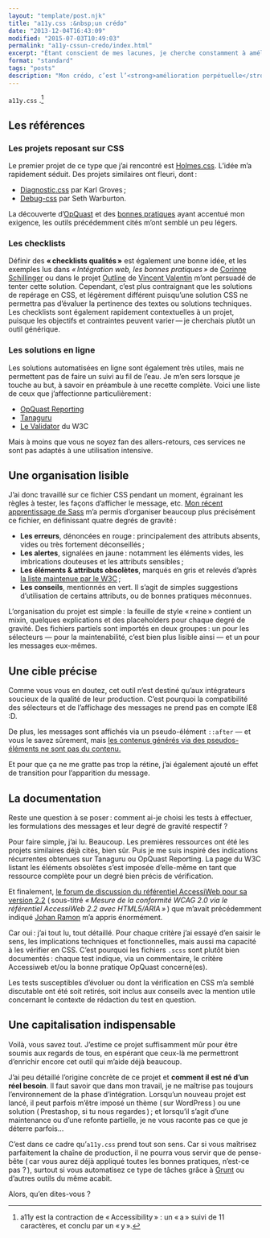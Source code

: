 ```yaml
---
layout: "template/post.njk"
title: "a11y.css :&nbsp;un crédo"
date: "2013-12-04T16:43:09"
modified: "2015-07-03T10:49:03"
permalink: "a11y-cssun-credo/index.html"
excerpt: "Étant conscient de mes lacunes, je cherche constamment à améliorer la qualité des sites que je produis. Capitaliser sur les bonnes pratiques est une base, et c’est pourquoi j’ai «&nbsp;fabriqué&nbsp;» a11y.css."
format: "standard"
tags: "posts"
description: "Mon crédo, c’est l’<strong>amélioration perpétuelle</strong>. Tester la qualité d’une intégration peut s’avérer difficile, surtout si vous souhaitez le faire au fil de l’eau. C’est pourquoi depuis deux ans j’affine mon petit <abbr lang=\"en\" title=\"Cascading StyleSheet\">CSS</abbr> de «&thinsp;pré-audit&thinsp;»&thinsp;:&nbsp;<a href=\"https://github.com/ffoodd/a11y.css\" target=\"_blank\" title=\"Le projet a11y.css sur GitHub (nouvelle fenêtre)\">a11y.css</a>."
---
```

`a11y.css` .[^1]

[^1]: a11y est la contraction de «&thinsp;Accessibility&thinsp;» : un «&thinsp;a&thinsp;» suivi de 11 caractères, et conclu par un «&thinsp;y&thinsp;».



## Les références

### Les projets reposant sur CSS

Le premier projet de ce type que j’ai rencontré est [Holmes.css](http://red-root.com/sandbox/holmes/ "Présentation de Holmes.css, en anglais (nouvelle fenêtre)"). L’idée m’a rapidement séduit. Des projets similaires ont fleuri, dont&thinsp;:&nbsp;

* [Diagnostic.css](https://github.com/karlgroves/diagnostic.css "Diagnostic.css sur GitHub (nouvelle fenêtre)") par Karl Groves&thinsp;;
* [Debug-css](https://github.com/nternetinspired/debug-css "Debug-CSS sur GitHub (nouvelle fenêtre)") par Seth Warburton.

La découverte d’[OpQuast](http://opquast.com/fr/ "Le site OpQuast (nouvelle fenêtre)") et des [bonnes pratiques](http://checklists.opquast.com/fr/ "Les bonnes pratiques d’OpQuast (nouvelle fenêtre)") ayant accentué mon exigence, les outils précédemment cités m’ont semblé un peu légers.

### Les checklists

Définir des **«&thinsp;checklists qualités&thinsp;»** est également une bonne idée, et les exemples lus dans _«&thinsp;Intégration web, les bonnes pratiques&thinsp;»_ de [Corinne Schillinger](https://twitter.com/schillinger "Corine Schillinger sur Twitter (nouvelle fenêtre)") ou dans le projet [Outline](https://github.com/htmlzengarden/outline/blob/master/index.md "La checklist d’Outline sur GitHub (nouvelle fenêtre)") de [Vincent Valentin](https://twitter.com/htmlvv "Vincent Valentin sur Twitter (nouvelle fenêtre)") m’ont persuadé de tenter cette solution. Cependant, c’est plus contraignant que les solutions de repérage en CSS, et légèrement différent puisqu’une solution CSS ne permettra pas d’évaluer la pertinence des textes ou solutions techniques. Les checklists sont également rapidement contextuelles à un projet, puisque les objectifs et contraintes peuvent varier&thinsp;—&thinsp;je cherchais plutôt un outil générique.

### Les solutions en ligne

Les solutions automatisées en ligne sont également très utiles, mais ne permettent pas de faire un suivi au fil de l’eau. Je m’en sers lorsque je touche au but, à savoir en préambule à une recette complète. Voici une liste de ceux que j’affectionne particulièrement&thinsp;:&nbsp;

* [OpQuast Reporting](http://reporting.opquast.com/fr/ "Le site d’OpQuast Reporting (nouvelle fenêtre)")
* [Tanaguru](http://tanaguru.com/ "Le site de Tanaguru (nouvelle fenêtre)")
* [Le Validator](http://validator.w3.org/ "Le service de validation du W3C (nouvelle fenêtre)") du W3C

Mais à moins que vous ne soyez fan des allers-retours, ces services ne sont pas adaptés à une utilisation intensive.

## Une organisation lisible

J’ai donc travaillé sur ce fichier CSS pendant un moment, égrainant les règles à tester, les façons d’afficher le message, etc. [Mon récent apprentissage de Sass](https://www.ffoodd.fr/sass-commencez-par-les-deux-s/ "Sass&thinsp;: commencez par les deux «&thinsp;S&thinsp;»") m’a permis d’organiser beaucoup plus précisément ce fichier, en définissant quatre degrés de gravité&thinsp;:&nbsp;

* **Les erreurs**, dénoncées en rouge&thinsp;:&nbsp;principalement des attributs absents, vides ou très fortement déconseillés&thinsp;;
* **Les alertes**, signalées en jaune&thinsp;:&nbsp;notamment les éléments vides, les imbrications douteuses et les attributs sensibles&thinsp;;
* **Les éléments & attributs obsolètes**, marqués en gris et relevés d’après [la liste maintenue par le W3C](http://www.w3.org/TR/html5/obsolete.html#obsolete "Liste des éléments et attributs obsolètes en HTML sur le site du W3C (nouvelle fenêtre)")&thinsp;;
* **Les conseils**, mentionnés en vert. Il s’agit de simples suggestions d’utilisation de certains attributs, ou de bonnes pratiques méconnues.

L’organisation du projet est simple&thinsp;:&nbsp;la feuille de style «&thinsp;reine&thinsp;» contient un mixin, quelques explications et des placeholders pour chaque degré de gravité. Des fichiers partiels sont importés en deux groupes&thinsp;:&nbsp;un pour les sélecteurs — pour la maintenabilité, c’est bien plus lisible ainsi — et un pour les messages eux-mêmes.

## Une cible précise

Comme vous vous en doutez, cet outil n’est destiné qu’aux intégrateurs soucieux de la qualité de leur production. C’est pourquoi la compatibilité des sélecteurs et de l’affichage des messages ne prend pas en compte IE8 :D.

De plus, les messages sont affichés via un pseudo-élément `::after` — et vous le savez sûrement, mais [les contenus générés via des pseudos-éléments ne sont pas du contenu.](http://www.karlgroves.com/2013/08/26/css-generated-content-is-not-content/ "Article de Karl Groves sur le contenu généré en CSS (en anglais - nouvelle fenêtre)")

Et pour que ça ne me gratte pas trop la rétine, j’ai également ajouté un effet de transition pour l’apparition du message.

## La documentation

Reste une question à se poser&thinsp;:&nbsp;comment ai-je choisi les tests à effectuer, les formulations des messages et leur degré de gravité respectif ?

Pour faire simple, j’ai lu. Beaucoup. Les premières ressources ont été les projets similaires déjà cités, bien sûr. Puis je me suis inspiré des indications récurrentes obtenues sur Tanaguru ou OpQuast Reporting. La page du W3C listant les éléments obsolètes s’est imposée d’elle-même en tant que ressource complète pour un degré bien précis de vérification.

Et finalement, [le forum de discussion du référentiel AccessiWeb pour sa version 2.2](http://www.accessiweb.org/forumhtml5/index.php "(nouvelle fenêtre)") (&thinsp;sous-titré _«&thinsp;Mesure de la conformité WCAG 2.0 via le référentiel AccessiWeb 2.2 avec HTML5/ARIA&thinsp;»_&thinsp;) que m’avait précédemment indiqué [Johan Ramon](https://twitter.com/johan_ramon "Johan Ramon sur Twitter (nouvelle fenêtre)") m’a appris énormément.

Car oui&thinsp;:&nbsp;j’ai tout lu, tout détaillé. Pour chaque critère j’ai essayé d’en saisir le sens, les implications techniques et fonctionnelles, mais aussi ma capacité à les vérifier en CSS. C’est pourquoi les fichiers `.scss` sont plutôt bien documentés&thinsp;:&nbsp;chaque test indique, via un commentaire, le critère Accessiweb et/ou la bonne pratique OpQuast concerné(es).

Les tests susceptibles d’évoluer ou dont la vérification en CSS m’a semblé discutable ont été soit retirés, soit inclus aux conseils avec la mention utile concernant le contexte de rédaction du test en question.

## Une capitalisation indispensable

Voilà, vous savez tout. J’estime ce projet suffisamment mûr pour être soumis aux regards de tous, en espérant que ceux-là me permettront d’enrichir encore cet outil qui m’aide déjà beaucoup.

J’ai peu détaillé l’origine concrète de ce projet et **comment il est né d’un réel besoin**. Il faut savoir que dans mon travail, je ne maîtrise pas toujours l’environnement de la phase d’intégration. Lorsqu’un nouveau projet est lancé, il peut parfois m’être imposé un thème (&thinsp;sur WordPress&thinsp;) ou une solution (&thinsp;Prestashop, si tu nous regardes&thinsp;)&thinsp;;&nbsp;et lorsqu’il s’agit d’une maintenance ou d’une refonte partielle, je ne vous raconte pas ce que je déterre parfois…

C’est dans ce cadre qu’`a11y.css` prend tout son sens. Car si vous maîtrisez parfaitement la chaîne de production, il ne pourra vous servir que de pense-bête (&thinsp;car vous aurez déjà appliqué toutes les bonnes pratiques, n’est-ce pas ?&thinsp;), surtout si vous automatisez ce type de tâches grâce à [Grunt](http://gruntjs.com/ "Le site de Grunt, en anglais (nouvelle fenêtre)") ou d’autres outils du même acabit.

Alors, qu’en dites-vous ?